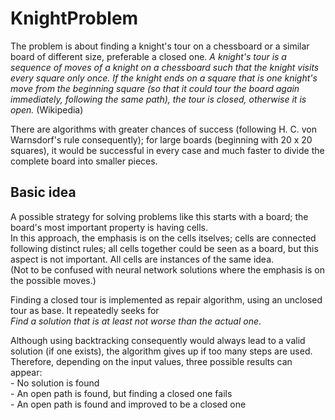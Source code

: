 # KnightProblem

The problem is about finding a knight's tour on a chessboard
or a similar board of different size, preferable a closed one.
*A knight's tour is a sequence of moves of a knight on a chessboard
such that the knight visits every square only once.
If the knight ends on a square that is one knight's move from the beginning square
(so that it could tour the board again immediately, following the same path),
the tour is closed, otherwise it is open.*
(Wikipedia)

There are algorithms with greater chances of success
(following H. C. von Warnsdorf's rule consequently);
for large boards (beginning with 20 x 20 squares),
it would be successful in every case and much faster
to divide the complete board into smaller pieces.

## Basic idea
A possible strategy for solving problems like this starts with a board;
the board's most important property is having cells.  
In this approach, the emphasis is on the cells itselves;
cells are connected following distinct rules;
all cells together could be seen as a board, but this aspect is not important.
All cells are instances of the same idea.  
(Not to be confused with neural network solutions
where the emphasis is on the possible moves.)

Finding a closed tour is implemented as repair algorithm,
using an unclosed tour as base. It repeatedly seeks for  
*Find a solution that is at least not worse than the actual one*.

Although using backtracking consequently would always lead to a valid solution
(if one exists), the algorithm gives up if too many steps are used.  
Therefore, depending on the input values, three possible results can appear:  
    - No solution is found  
    - An open path is found, but finding a closed one fails  
    - An open path is found and improved to be a closed one
